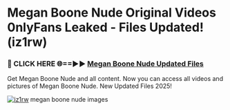 # Megan Boone Nude Original Videos 0nlyFans Leaked - Files Updated! (iz1rw)

<h3>🔴 CLICK HERE 🌐==►► <a href="https://tinyurl.com/4mcuefdz" rel="nofollow">Megan Boone Nude Updated Files</a></h3>

Get Megan Boone Nude and all content. Now you can access all videos and pictures of Megan Boone Nude. New Updated Files 2025!

[![iz1rw](https://i.imgur.com/StAQSOY.gif)](https://tinyurl.com/4mcuefdz)
megan boone nude images